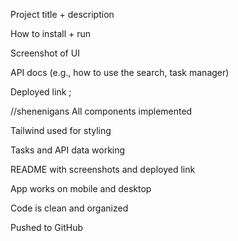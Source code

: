Project title + description

How to install + run

Screenshot of UI

API docs (e.g., how to use the search, task manager)

Deployed link ; 



//shenenigans
All components implemented

 Tailwind used for styling

 Tasks and API data working

 README with screenshots and deployed link

 App works on mobile and desktop

 Code is clean and organized

 Pushed to GitHub

